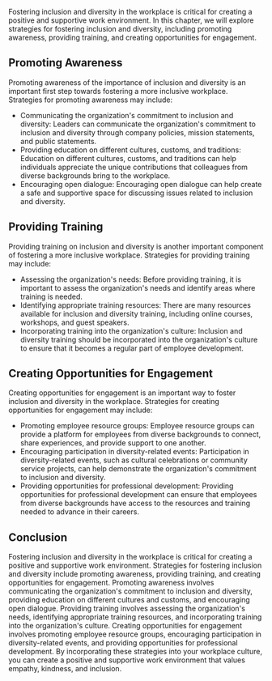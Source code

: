 
Fostering inclusion and diversity in the workplace is critical for creating a positive and supportive work environment. In this chapter, we will explore strategies for fostering inclusion and diversity, including promoting awareness, providing training, and creating opportunities for engagement.

Promoting Awareness
-------------------

Promoting awareness of the importance of inclusion and diversity is an important first step towards fostering a more inclusive workplace. Strategies for promoting awareness may include:

* Communicating the organization's commitment to inclusion and diversity: Leaders can communicate the organization's commitment to inclusion and diversity through company policies, mission statements, and public statements.
* Providing education on different cultures, customs, and traditions: Education on different cultures, customs, and traditions can help individuals appreciate the unique contributions that colleagues from diverse backgrounds bring to the workplace.
* Encouraging open dialogue: Encouraging open dialogue can help create a safe and supportive space for discussing issues related to inclusion and diversity.

Providing Training
------------------

Providing training on inclusion and diversity is another important component of fostering a more inclusive workplace. Strategies for providing training may include:

* Assessing the organization's needs: Before providing training, it is important to assess the organization's needs and identify areas where training is needed.
* Identifying appropriate training resources: There are many resources available for inclusion and diversity training, including online courses, workshops, and guest speakers.
* Incorporating training into the organization's culture: Inclusion and diversity training should be incorporated into the organization's culture to ensure that it becomes a regular part of employee development.

Creating Opportunities for Engagement
-------------------------------------

Creating opportunities for engagement is an important way to foster inclusion and diversity in the workplace. Strategies for creating opportunities for engagement may include:

* Promoting employee resource groups: Employee resource groups can provide a platform for employees from diverse backgrounds to connect, share experiences, and provide support to one another.
* Encouraging participation in diversity-related events: Participation in diversity-related events, such as cultural celebrations or community service projects, can help demonstrate the organization's commitment to inclusion and diversity.
* Providing opportunities for professional development: Providing opportunities for professional development can ensure that employees from diverse backgrounds have access to the resources and training needed to advance in their careers.

Conclusion
----------

Fostering inclusion and diversity in the workplace is critical for creating a positive and supportive work environment. Strategies for fostering inclusion and diversity include promoting awareness, providing training, and creating opportunities for engagement. Promoting awareness involves communicating the organization's commitment to inclusion and diversity, providing education on different cultures and customs, and encouraging open dialogue. Providing training involves assessing the organization's needs, identifying appropriate training resources, and incorporating training into the organization's culture. Creating opportunities for engagement involves promoting employee resource groups, encouraging participation in diversity-related events, and providing opportunities for professional development. By incorporating these strategies into your workplace culture, you can create a positive and supportive work environment that values empathy, kindness, and inclusion.
